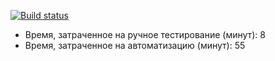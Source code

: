 [![Build status](https://ci.appveyor.com/api/projects/status/d7899hjvhmsmv9ut/branch/main?svg=true)](https://ci.appveyor.com/project/ScorWag/aqa-practice-5-2/branch/main)

* Время, затраченное на ручное тестирование (минут): 8
* Время, затраченное на автоматизацию (минут): 55
